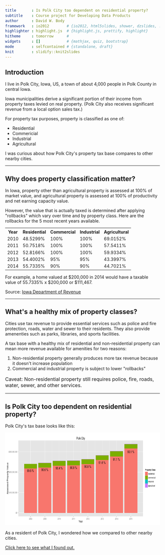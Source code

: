 ```yaml
---
title       : Is Polk City too dependent on residential property?
subtitle    : Course project for Developing Data Products
author      : David W. Body
framework   : io2012        # {io2012, html5slides, shower, dzslides, ...}
highlighter : highlight.js  # {highlight.js, prettify, highlight}
hitheme     : tomorrow      #
widgets     : []            # {mathjax, quiz, bootstrap}
mode        : selfcontained # {standalone, draft}
knit        : slidify::knit2slides
---
```


## Introduction

I live in Polk City, Iowa, US, a town of about 4,000 people in Polk County in central Iowa.

Iowa municipalities derive a significant portion of their income from property taxes levied on real property. (Polk City also receives significant revenue from a local option sales tax.)

For property tax purposes, property is classified as one of:

* Residential
* Commericial
* Industrial
* Agricultural

I was curious about how Polk City's property tax base compares to other nearby cities.

---

## Why does property classification matter?

In Iowa, property other than agricultural property is assessed at 100% of market value, and agricultural property is assessed at 100% of productivity and net earning capacity value.

However, the value that is actually taxed is determined after applying "rollbacks" which vary over time and by property class. Here are the rollbacks for the 5 most recent years available.

<table>
<tr><th>Year</th><th>Residential</th><th>Commercial</th><th>Industrial</th><th>Agricultural</th></tr>
<tr><td>2010</td><td>48.5299%</td><td>100%</td><td>100%</td><td>69.0152%</td></tr>
<tr><td>2011</td><td>50.7518%</td><td>100%</td><td>100%</td><td>57.5411%</td></tr>
<tr><td>2012</td><td>52.8166%</td><td>100%</td><td>100%</td><td>59.9334%</td></tr>
<tr><td>2013</td><td>54.4002%</td><td>95%</td><td>95%</td><td>43.3997%</td></tr>
<tr><td>2014</td><td>55.7335%</td><td>90%</td><td>90%</td><td>44.7021%</td></tr>
</table>

For example, a home valued at $200,000 in 2014 would have a taxable value of 55.7335% x $200,000 or $111,467.

Source: [Iowa Department of Revenue](https://tax.iowa.gov/equalization-and-rollbacks)

---

## What's a healthy mix of property classes?

Cities use tax revenue to provide essential services such as police and fire protection, roads, water and sewer to their residents. They also provide amenenties such as parks, libraries, and sports facilities.

A tax base with a healthy mix of residential and non-residential property can mean more revenue available for amenities for two reasons:

1. Non-residential property generally produces more tax revenue because it doesn't increase population
2. Commercial and industrial property is subject to lower "rollbacks"

<p style="font-size: 16px">Caveat: Non-residential property still requires police, fire, roads, water, sewer, and other services.</p>

---

## Is Polk City too dependent on residential property?

Polk City's tax base looks like this:

<img src="assets/img/polk-city-tax-base.png" alt="Polk City tax base" height=300/>

As a resident of Polk City, I wondered how we compared to other nearby cities.

[Click here to see what I found out.](https://davidbody.shinyapps.io/polk-city-tax-base)
